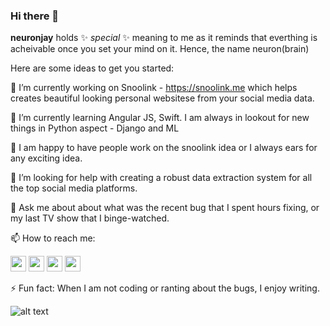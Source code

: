 ### Hi there 👋

**neuronjay** holds ✨ _special_ ✨ meaning to me as it reminds that everthing is acheivable once you set your mind on it. 
Hence, the name neuron(brain) 

Here are some ideas to get you started:

🔭 I’m currently working on Snoolink - https://snoolink.me which helps creates beautiful looking personal websitese from your social media data.

🌱 I’m currently learning Angular JS, Swift. I am always in lookout for new things in Python aspect - Django and ML

👯 I am happy to have people work on the snoolink idea or I always ears for any exciting idea.

🤔 I’m looking for help with creating a robust data extraction system for all the top social media platforms.

💬 Ask me about about what was the recent bug that I spent hours fixing, or my last TV show that I binge-watched.

📫 How to reach me: 
<p><a href="https://www.twitter.com/jaydev_13"><img src="https://img.shields.io/badge/twitter-%231DA1F2.svg?&style=for-the-badge&logo=twitter&logoColor=white" height=25></a> <a href="https://www.linkedin.com/in/neuronjay/"><img src="https://img.shields.io/badge/linkedin-%230077B5.svg?&style=for-the-badge&logo=linkedin&logoColor=white" height=25></a> <a href="https://jaydev13.medium.com/"><img src="https://img.shields.io/badge/medium-%2312100E.svg?&style=for-the-badge&logo=medium&logoColor=white" height=25></a> <a href="https://www.instagram.com/jaydev_13/"><img src="https://img.shields.io/badge/instagram-%23E4405F.svg?&style=for-the-badge&logo=instagram&logoColor=white" height=25></a> </p>

⚡ Fun fact: When I am not coding or ranting about the bugs, I enjoy writing.

![alt text](https://images-na.ssl-images-amazon.com/images/I/41xCVhOefjL._SX331_BO1,204,203,200_.jpg)
